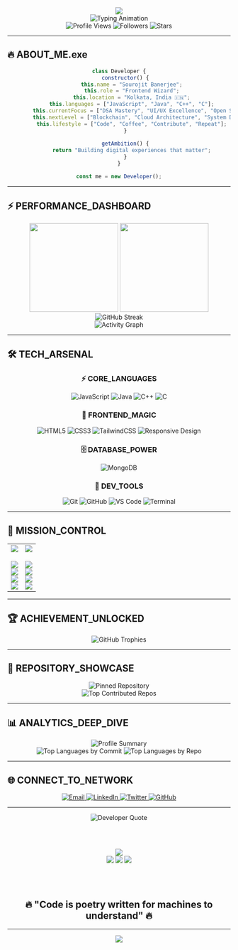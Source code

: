 <div align="center">
  <img src="https://capsule-render.vercel.app/api?type=waving&color=0:FF6B35,25:F7931E,50:FFD23F,75:06FFA5,100:00D4FF&height=200&section=header&text=SOUROJIT%20BANERJEE&fontSize=50&fontColor=000000&animation=fadeIn&fontAlignY=35" />
</div>

<div align="center">
  <img src="https://readme-typing-svg.demolab.com?font=Orbitron&weight=900&size=28&duration=3000&pause=800&color=00FF41&center=true&vCenter=true&multiline=true&width=700&height=120&lines=Frontend+Developer+%F0%9F%92%BB;Open+Source+Contributor+%F0%9F%8C%8D;Problem+Solver+%F0%9F%A7%A0;Code+Architect+%F0%9F%8F%97%EF%B8%8F" alt="Typing Animation" />
</div>

<div align="center">
  <img src="https://komarev.com/ghpvc/?username=sourojitbanerjee&style=for-the-badge&color=00FF41&labelColor=000000" alt="Profile Views" />
  <img src="https://img.shields.io/github/followers/sourojitbanerjee?style=for-the-badge&color=FF6B35&labelColor=000000" alt="Followers" />
  <img src="https://custom-icon-badges.demolab.com/badge/dynamic/json?logo=star-fill&logoColor=FFD700&color=FF1744&labelColor=000000&label=Stars&style=for-the-badge&query=%24.message&url=https%3A//api.github-star-counter.workers.dev/user/sourojitbanerjee" alt="Stars" />
</div>

---

## 🔥 ABOUT_ME.exe

<div align="center">

```javascript
class Developer {
    constructor() {
        this.name = "Sourojit Banerjee";
        this.role = "Frontend Wizard";
        this.location = "Kolkata, India 🇮🇳";
        this.languages = ["JavaScript", "Java", "C++", "C"];
        this.currentFocus = ["DSA Mastery", "UI/UX Excellence", "Open Source"];
        this.nextLevel = ["Blockchain", "Cloud Architecture", "System Design"];
        this.lifestyle = ["Code", "Coffee", "Contribute", "Repeat"];
    }
    
    getAmbition() {
        return "Building digital experiences that matter";
    }
}

const me = new Developer();
```

</div>

---

## ⚡ PERFORMANCE_DASHBOARD

<div align="center">
  <img height="200" src="https://github-readme-stats.vercel.app/api?username=sourojitbanerjee&show_icons=true&theme=chartreuse-dark&include_all_commits=true&count_private=true&hide_border=true&bg_color=000000&title_color=00FF41&icon_color=FF6B35&text_color=FFFFFF&ring_color=00FF41"/>
  <img height="200" src="https://github-readme-stats.vercel.app/api/top-langs/?username=sourojitbanerjee&layout=compact&langs_count=8&theme=chartreuse-dark&hide_border=true&bg_color=000000&title_color=00FF41&text_color=FFFFFF"/>
</div>

<div align="center">
  <img src="https://github-readme-streak-stats.herokuapp.com/?user=sourojitbanerjee&theme=neon-dark&hide_border=true&background=000000&stroke=00FF41&ring=FF6B35&fire=FFD700&currStreakLabel=FFFFFF&sideNums=00FF41&currStreakNum=FF6B35&dates=FFFFFF&sideLabels=FFFFFF" alt="GitHub Streak" />
</div>

<div align="center">
  <img src="https://github-readme-activity-graph.vercel.app/graph?username=sourojitbanerjee&theme=react-dark&hide_border=true&bg_color=000000&color=00FF41&line=FF6B35&point=FFD700&area=true&area_color=00FF41" alt="Activity Graph" />
</div>

---

## 🛠️ TECH_ARSENAL

<div align="center">

### ⚡ CORE_LANGUAGES
![JavaScript](https://img.shields.io/badge/JavaScript-F7DF1E?style=for-the-badge&logo=javascript&logoColor=black)
![Java](https://img.shields.io/badge/Java-ED8B00?style=for-the-badge&logo=openjdk&logoColor=white)
![C++](https://img.shields.io/badge/C++-00599C?style=for-the-badge&logo=c%2B%2B&logoColor=white)
![C](https://img.shields.io/badge/C-00599C?style=for-the-badge&logo=c&logoColor=white)

### 🎨 FRONTEND_MAGIC
![HTML5](https://img.shields.io/badge/HTML5-E34F26?style=for-the-badge&logo=html5&logoColor=white)
![CSS3](https://img.shields.io/badge/CSS3-1572B6?style=for-the-badge&logo=css3&logoColor=white)
![TailwindCSS](https://img.shields.io/badge/Tailwind_CSS-38B2AC?style=for-the-badge&logo=tailwind-css&logoColor=white)
![Responsive Design](https://img.shields.io/badge/Responsive_Design-00FF41?style=for-the-badge&logo=css3&logoColor=black)

### 🗄️ DATABASE_POWER
![MongoDB](https://img.shields.io/badge/MongoDB-4EA94B?style=for-the-badge&logo=mongodb&logoColor=white)

### 🔧 DEV_TOOLS
![Git](https://img.shields.io/badge/Git-F05032?style=for-the-badge&logo=git&logoColor=white)
![GitHub](https://img.shields.io/badge/GitHub-100000?style=for-the-badge&logo=github&logoColor=white)
![VS Code](https://img.shields.io/badge/VS_Code-007ACC?style=for-the-badge&logo=visual%20studio%20code&logoColor=white)
![Terminal](https://img.shields.io/badge/Terminal-000000?style=for-the-badge&logo=gnu-bash&logoColor=white)

</div>

---

## 🎯 MISSION_CONTROL

<div align="center">
  <table>
    <tr>
      <td align="center" width="50%">
        <img src="https://img.shields.io/badge/CURRENT_MISSION-FF6B35?style=for-the-badge&logoColor=white" />
        <br><br>
        <img src="https://img.shields.io/badge/🎨_Frontend_Mastery-000000?style=flat-square&logoColor=white" />
        <br>
        <img src="https://img.shields.io/badge/🧠_DSA_Optimization-000000?style=flat-square&logoColor=white" />
        <br>
        <img src="https://img.shields.io/badge/🌍_Open_Source_Impact-000000?style=flat-square&logoColor=white" />
        <br>
        <img src="https://img.shields.io/badge/💡_Problem_Solving-000000?style=flat-square&logoColor=white" />
      </td>
      <td align="center" width="50%">
        <img src="https://img.shields.io/badge/NEXT_TARGETS-00FF41?style=for-the-badge&logoColor=black" />
        <br><br>
        <img src="https://img.shields.io/badge/⛓️_Blockchain_Tech-000000?style=flat-square&logoColor=white" />
        <br>
        <img src="https://img.shields.io/badge/☁️_Cloud_Architecture-000000?style=flat-square&logoColor=white" />
        <br>
        <img src="https://img.shields.io/badge/🔧_API_Development-000000?style=flat-square&logoColor=white" />
        <br>
        <img src="https://img.shields.io/badge/🏗️_System_Design-000000?style=flat-square&logoColor=white" />
      </td>
    </tr>
  </table>
</div>

---

## 🏆 ACHIEVEMENT_UNLOCKED

<div align="center">
  <img src="https://github-profile-trophy.vercel.app/?username=sourojitbanerjee&theme=matrix&no-frame=true&no-bg=true&margin-w=4&row=2&column=4" alt="GitHub Trophies" />
</div>

---

## 🚀 REPOSITORY_SHOWCASE

<div align="center">
  <img src="https://github-readme-stats.vercel.app/api/pin/?username=sourojitbanerjee&repo=awesome-project&theme=chartreuse-dark&hide_border=true&bg_color=000000&title_color=00FF41&icon_color=FF6B35&text_color=FFFFFF&description_lines_count=3" alt="Pinned Repository" />
</div>

<div align="center">
  <img src="https://github-contributor-stats.vercel.app/api?username=sourojitbanerjee&limit=5&theme=dark&combine_all_yearly_contributions=true&hide_border=true" alt="Top Contributed Repos" />
</div>

---

## 📊 ANALYTICS_DEEP_DIVE

<div align="center">
  <img src="https://github-profile-summary-cards.vercel.app/api/cards/profile-details?username=sourojitbanerjee&theme=github_dark&hide_border=true" alt="Profile Summary" />
</div>

<div align="center">
  <img src="https://github-profile-summary-cards.vercel.app/api/cards/most-commit-language?username=sourojitbanerjee&theme=github_dark&hide_border=true" alt="Top Languages by Commit" />
  <img src="https://github-profile-summary-cards.vercel.app/api/cards/repos-per-language?username=sourojitbanerjee&theme=github_dark&hide_border=true" alt="Top Languages by Repo" />
</div>

---

## 🌐 CONNECT_TO_NETWORK

<div align="center">
  <a href="mailto:contact.glsouronline@gmail.com">
    <img src="https://img.shields.io/badge/EMAIL-FF6B35?style=for-the-badge&logo=gmail&logoColor=white" alt="Email" />
  </a>
  <a href="https://www.linkedin.com/in/souroman/">
    <img src="https://img.shields.io/badge/LINKEDIN-00FF41?style=for-the-badge&logo=linkedin&logoColor=black" alt="LinkedIn" />
  </a>
  <a href="https://twitter.com/souro8anerjee">
    <img src="https://img.shields.io/badge/TWITTER-00D4FF?style=for-the-badge&logo=twitter&logoColor=black" alt="Twitter" />
  </a>
  <a href="https://github.com/sourojitbanerjee">
    <img src="https://img.shields.io/badge/GITHUB-FFD700?style=for-the-badge&logo=github&logoColor=black" alt="GitHub" />
  </a>
</div>

---

<div align="center">
  
  <img src="https://quotes-github-readme.vercel.app/api?type=horizontal&theme=dark" alt="Developer Quote" />
  
  <br><br>
  
  <img src="https://img.shields.io/badge/⚡_POWERED_BY-00FF41?style=for-the-badge&logoColor=black" />
  <br>
  <img src="https://img.shields.io/badge/PASSION-FF6B35?style=for-the-badge&logoColor=white" />
  <img src="https://img.shields.io/badge/COFFEE-FFD700?style=for-the-badge&logoColor=black" />
  <img src="https://img.shields.io/badge/CODE-00D4FF?style=for-the-badge&logoColor=black" />
  
  <br><br>
  
  <h2>🔥 "Code is poetry written for machines to understand" 🔥</h2>
  
</div>

---

<div align="center">
  <img src="https://capsule-render.vercel.app/api?type=waving&color=0:00FF41,25:FF6B35,50:FFD700,75:00D4FF,100:FF1744&height=120&section=footer&animation=fadeIn" />
</div>
